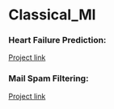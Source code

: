 # Classical_Ml


### Heart Failure Prediction:
[Project link](https://github.com/hasan8130/Heart_Failure_Prediction)

### Mail Spam Filtering:
[Project link](https://github.com/hasan8130/Mail_Spam_Filtering)


